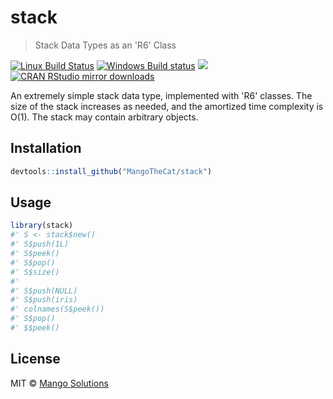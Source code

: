 


# stack

> Stack Data Types as an 'R6' Class

[![Linux Build Status](https://travis-ci.org/MangoTheCat/stack.svg?branch=master)](https://travis-ci.org/MangoTheCat/stack)
[![Windows Build status](https://ci.appveyor.com/api/projects/status/github/MangoTheCat/stack?svg=true)](https://ci.appveyor.com/project/MangoTheCat/stack)
[![](http://www.r-pkg.org/badges/version/stack)](http://www.r-pkg.org/pkg/stack)
[![CRAN RStudio mirror downloads](http://cranlogs.r-pkg.org/badges/stack)](http://www.r-pkg.org/pkg/stack)


An extremely simple stack data type, implemented with 'R6' classes. The size
of the stack increases as needed, and the amortized time complexity is O(1).
The stack may contain arbitrary objects.

## Installation


```r
devtools::install_github("MangoTheCat/stack")
```

## Usage


```r
library(stack)
#' S <- stack$new()
#' S$push(1L)
#' S$peek()
#' S$pop()
#' S$size()
#'
#' S$push(NULL)
#' S$push(iris)
#' colnames(S$peek())
#' S$pop()
#' $$peek()
```

## License

MIT © [Mango Solutions](https://github.com/mangothecat)
